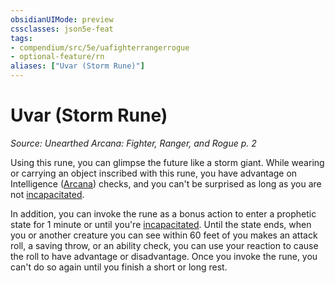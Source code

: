 ```yaml
---
obsidianUIMode: preview
cssclasses: json5e-feat
tags:
- compendium/src/5e/uafighterrangerrogue
- optional-feature/rn
aliases: ["Uvar (Storm Rune)"]
---
```

# Uvar (Storm Rune)
*Source: Unearthed Arcana: Fighter, Ranger, and Rogue p. 2*  

Using this rune, you can glimpse the future like a storm giant. While wearing or carrying an object inscribed with this rune, you have advantage on Intelligence ([Arcana](/Systems/5e/rules/skills.md#Arcana)) checks, and you can't be surprised as long as you are not [incapacitated](/Systems/5e/rules/conditions.md#incapacitated).

In addition, you can invoke the rune as a bonus action to enter a prophetic state for 1 minute or until you're [incapacitated](/Systems/5e/rules/conditions.md#incapacitated). Until the state ends, when you or another creature you can see within 60 feet of you makes an attack roll, a saving throw, or an ability check, you can use your reaction to cause the roll to have advantage or disadvantage. Once you invoke the rune, you can't do so again until you finish a short or long rest.